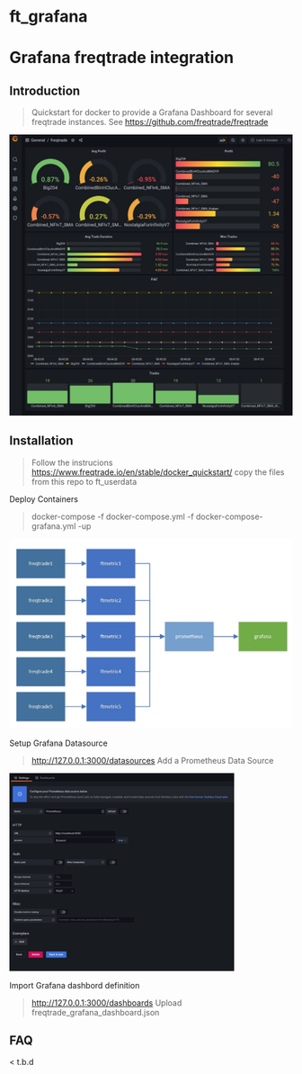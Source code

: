 # ft_grafana
# Grafana freqtrade integration

## Introduction

> Quickstart for docker to provide a Grafana Dashboard for several freqtrade instances.
> See https://github.com/freqtrade/freqtrade

<p align="left">
  <img src="doc/dashboard.JPG" width="700" title="Container Setup">
</p>

## Installation

> Follow the instrucions https://www.freqtrade.io/en/stable/docker_quickstart/ copy the files from this repo to ft_userdata

Deploy Containers
> docker-compose -f docker-compose.yml -f docker-compose-grafana.yml -up 
 
<p align="left">
  <img src="doc/containers.JPG" width="700" title="Container Setup">
</p>

Setup Grafana Datasource
> http://127.0.0.1:3000/datasources
> Add a Prometheus Data Source
<p align="left">
  <img src="doc/grafana_ds_create_2.JPG" width="400" title="Container Setup">
</p>

Import Grafana dashbord definition
> http://127.0.0.1:3000/dashboards
> Upload freqtrade_grafana_dashboard.json

## FAQ
< t.b.d
